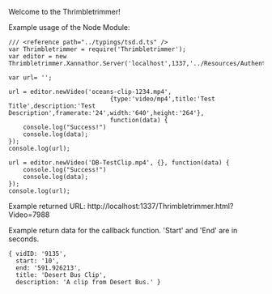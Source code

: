 Welcome to the Thrimbletrimmer!

Example usage of the Node Module:

```
/// <reference path="../typings/tsd.d.ts" />
var Thrimbletrimmer = require('Thrimbletrimmer');
var editor = new Thrimbletrimmer.Xannathor.Server('localhost',1337,'../Resources/AuthenticatedUserList.txt','../Videos');

var url= '';

url = editor.newVideo('oceans-clip-1234.mp4', 
							{type:'video/mp4',title:'Test Title',description:'Test Description',framerate:'24',width:'640',height:'264'}, 
							function(data) {
	console.log("Success!")
	console.log(data);
});
console.log(url);

url = editor.newVideo('DB-TestClip.mp4', {}, function(data) {
	console.log("Success!")
	console.log(data);
});
console.log(url);
```

Example returned URL:
http://localhost:1337/Thrimbletrimmer.html?Video=7988

Example return data for the callback function. 'Start' and 'End' are in seconds.
```
{ vidID: '9135',
  start: '10',
  end: '591.926213',
  title: 'Desert Bus Clip',
  description: 'A clip from Desert Bus.' }
  ```